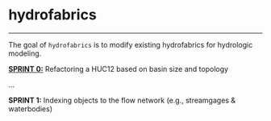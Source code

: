 # hydrofabrics
------------------------

<!-- badges: start -->
<!-- badges: end -->

The goal of `hydrofabrics` is to modify existing hydrofabrics for hydrologic modeling.

[**SPRINT 0:**](https://mikejohnson51.github.io/hydrofabrics/01-sprint-0.html) Refactoring a HUC12 based on basin size and topology

...

**SPRINT 1:** Indexing objects to the flow network (e.g., streamgages & waterbodies) 
